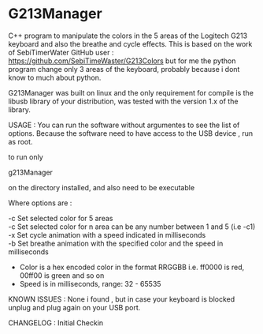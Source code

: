 # G213Manager
C++ program to manipulate the colors in the 5 areas of the Logitech G213 keyboard and also the breathe and cycle effects.
This is based on the work of SebiTimerWater GitHub user : https://github.com/SebiTimeWaster/G213Colors
but for me the python program change only 3 areas of the keyboard, probably because i dont know to much about python.

G213Manager was built on linux and the only requirement for compile is the libusb library of your distribution, was tested with the version 1.x of the library.

USAGE :
You can run the software without argumentes to see the list of options.
Because the software need to have access to the USB device , run as root.

to run only

g213Manager <options>

on the directory installed, and also need to be executable

Where options are :

-c <color>              Set selected color for 5 areas<br>
-c<n> <color>           Set selected color for n area can be any number between 1 and 5 (i.e -c1)<br>
-x <speed>              Set cycle animation with a speed indicated in milliseconds<br>
-b <color> <speed>      Set breathe animation with the specified color and the speed in milliseconds<br>

* Color is a hex encoded color in the format RRGGBB
  i.e. ff0000 is red, 00ff00 is green and so on
* Speed is in milliseconds, range: 32 - 65535


KNOWN ISSUES :
None i found , but in case your keyboard is blocked unplug and plug again on your USB port.

CHANGELOG : 
Initial Checkin
